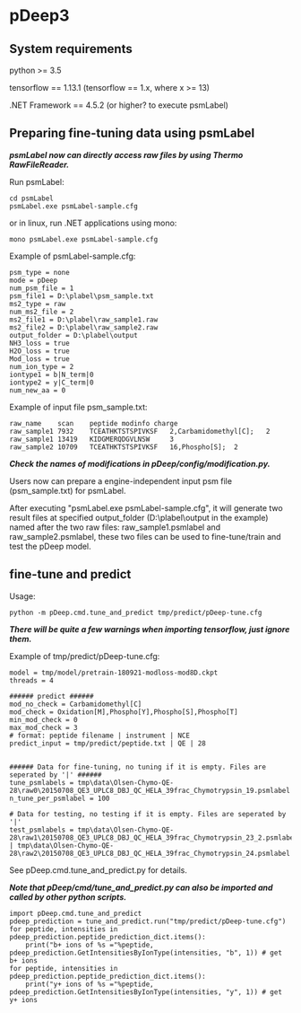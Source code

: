 # pDeep3

## System requirements
python >= 3.5

tensorflow == 1.13.1 (tensorflow == 1.x, where x >= 13)

.NET Framework == 4.5.2 (or higher? to execute psmLabel)

## Preparing fine-tuning data using psmLabel
***psmLabel now can directly access raw files by using Thermo RawFileReader.***

Run psmLabel:
```
cd psmLabel
psmLabel.exe psmLabel-sample.cfg
```
or in linux, run .NET applications using mono:
```
mono psmLabel.exe psmLabel-sample.cfg
```

Example of psmLabel-sample.cfg:
```
psm_type = none
mode = pDeep
num_psm_file = 1
psm_file1 = D:\plabel\psm_sample.txt
ms2_type = raw
num_ms2_file = 2
ms2_file1 = D:\plabel\raw_sample1.raw
ms2_file2 = D:\plabel\raw_sample2.raw
output_folder = D:\plabel\output
NH3_loss = true
H2O_loss = true
Mod_loss = true
num_ion_type = 2
iontype1 = b|N_term|0
iontype2 = y|C_term|0
num_new_aa = 0
```
Example of input file psm_sample.txt:
```
raw_name	scan	peptide	modinfo	charge
raw_sample1	7932	TCEATHKTSTSPIVKSF	2,Carbamidomethyl[C];	2
raw_sample1	13419	KIDGMERQDGVLNSW		3
raw_sample2	10709	TCEATHKTSTSPIVKSF	16,Phospho[S];	2
```
***Check the names of modifications in pDeep/config/modification.py.***

Users now can prepare a engine-independent input psm file (psm_sample.txt) for psmLabel.

After executing "psmLabel.exe psmLabel-sample.cfg", it will generate two result files at specified output_folder (D:\plabel\output in the example) named after the two raw files: raw_sample1.psmlabel and raw_sample2.psmlabel, these two files can be used to fine-tune/train and test the pDeep model.

## fine-tune and predict
Usage:
```
python -m pDeep.cmd.tune_and_predict tmp/predict/pDeep-tune.cfg
```
***There will be quite a few warnings when importing tensorflow, just ignore them.***

Example of tmp/predict/pDeep-tune.cfg:
```
model = tmp/model/pretrain-180921-modloss-mod8D.ckpt
threads = 4

###### predict ######
mod_no_check = Carbamidomethyl[C]
mod_check = Oxidation[M],Phospho[Y],Phospho[S],Phospho[T]
min_mod_check = 0
max_mod_check = 3
# format: peptide filename | instrument | NCE
predict_input = tmp/predict/peptide.txt | QE | 28


###### Data for fine-tuning, no tuning if it is empty. Files are seperated by '|' ######
tune_psmlabels = tmp\data\Olsen-Chymo-QE-28\raw0\20150708_QE3_UPLC8_DBJ_QC_HELA_39frac_Chymotrypsin_19.psmlabel
n_tune_per_psmlabel = 100

# Data for testing, no testing if it is empty. Files are seperated by '|'
test_psmlabels = tmp\data\Olsen-Chymo-QE-28\raw1\20150708_QE3_UPLC8_DBJ_QC_HELA_39frac_Chymotrypsin_23_2.psmlabel | tmp\data\Olsen-Chymo-QE-28\raw2\20150708_QE3_UPLC8_DBJ_QC_HELA_39frac_Chymotrypsin_24.psmlabel
```

See pDeep.cmd.tune_and_predict.py for details.

***Note that pDeep/cmd/tune_and_predict.py can also be imported and called by other python scripts.***
```
import pDeep.cmd.tune_and_predict
pdeep_prediction = tune_and_predict.run("tmp/predict/pDeep-tune.cfg")
for peptide, intensities in pdeep_prediction.peptide_prediction_dict.items():
    print("b+ ions of %s ="%peptide, pdeep_prediction.GetIntensitiesByIonType(intensities, "b", 1)) # get b+ ions
for peptide, intensities in pdeep_prediction.peptide_prediction_dict.items():
    print("y+ ions of %s ="%peptide, pdeep_prediction.GetIntensitiesByIonType(intensities, "y", 1)) # get y+ ions
```
